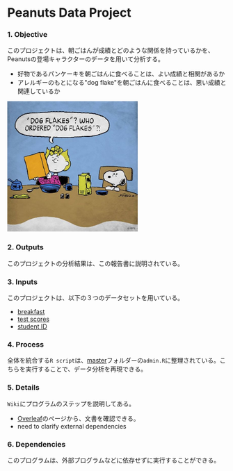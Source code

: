 # Peanuts Data Project

### 1. Objective
このプロジェクトは、朝ごはんが成績とどのような関係を持っているかを、Peanutsの登場キャラクターのデータを用いて分析する。
- 好物であるパンケーキを朝ごはんに食べることは、よい成績と相関があるか
- アレルギーのもとになる"dog flake"を朝ごはんに食べることは、悪い成績と関連しているか

 <img src="00_cover/images/dogflakes.jpg" alt="drawing" width="300"/>

### 2. Outputs
このプロジェクトの分析結果は、この報告書に説明されている。


### 3. Inputs
このプロジェクトは、以下の３つのデータセットを用いている。
- [breakfast](https://github.com/Chishio318/Peanuts-Data-Project/tree/master/02_raw/breakfast/docs/readme.md)
- [test scores](https://github.com/Chishio318/Peanuts-Data-Project/tree/master/02_raw/test_score/docs/readme.md)
- [student ID](https://github.com/Chishio318/Peanuts-Data-Project/tree/master/02_raw/student_id/docs/readme.md)

### 4. Process
全体を統合する``R script``は、[master](https://github.com/Chishio318/Peanuts-Data-Project/blob/master/01_admin/00_master)フォルダーの``admin.R``に整理されている。こちらを実行することで、データ分析を再現できる。

### 5. Details
``Wiki``にプログラムのステップを説明してある。
- [Overleaf](https://www.overleaf.com/read/sybhtxktnrhj)のページから、文書を確認できる。
- need to clarify external dependencies

### 6. Dependencies
このプログラムは、外部プログラムなどに依存せずに実行することができる。
